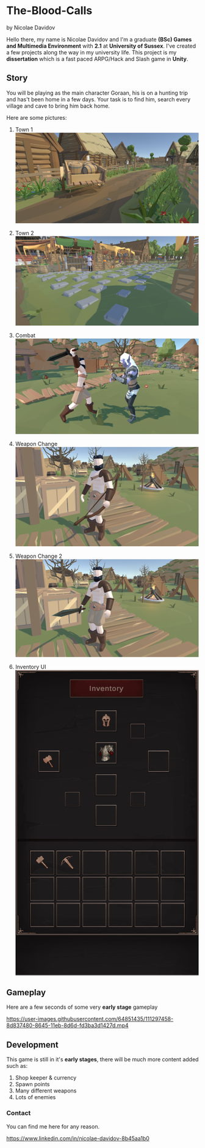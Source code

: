 # The-Blood-Calls
by Nicolae Davidov

Hello there, my name is Nicolae Davidov and I'm a graduate **(BSc) Games and Multimedia Environment** with **2.1** at **University of Sussex**. I've created a few projects along the way in my university life. This project is my **dissertation** which is a fast paced ARPG/Hack and Slash game in **Unity**.

## Story
You will be playing as the main character Goraan, his is on a hunting trip and has't been home in a few days. Your task is to find him, search every village and cave to bring him back home.


Here are some pictures:

1. Town 1
![](Assets/1.PNG)

1. Town 2
![](Assets/7.PNG)
1. Combat
![](Assets/5.PNG)
1. Weapon Change
![](Assets/3.PNG)
1. Weapon Change 2
![](Assets/4.PNG)
3. Inventory UI
![](Assets/6.PNG)
## Gameplay

Here are a few seconds of some very **early stage** gameplay

https://user-images.githubusercontent.com/64851435/111297458-8d837480-8645-11eb-8d6d-fd3ba3d1427d.mp4

## Development

This game is still in it's **early stages**, there will be much more content added such as:
1. Shop keeper & currency
2. Spawn points
3. Many different weapons
4. Lots of enemies

### Contact
You can find me here for any reason.

https://www.linkedin.com/in/nicolae-davidov-8b45aa1b0

